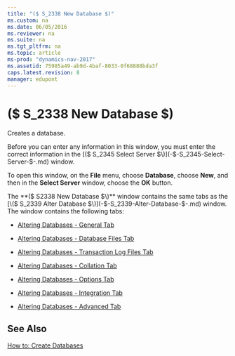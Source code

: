 ```yaml
---
title: "($ S_2338 New Database $)"
ms.custom: na
ms.date: 06/05/2016
ms.reviewer: na
ms.suite: na
ms.tgt_pltfrm: na
ms.topic: article
ms-prod: "dynamics-nav-2017"
ms.assetid: 75985a49-ab9d-4baf-8033-0f68888bda3f
caps.latest.revision: 8
manager: edupont
---
```

# ($ S_2338 New Database $)
Creates a database.  

 Before you can enter any information in this window, you must enter the correct information in the [\($ S\_2345 Select Server $\)](-$-S_2345-Select-Server-$-.md) window.  

 To open this window, on the **File** menu, choose **Database**, choose **New**, and then in the **Select Server** window, choose the **OK** button.  

 The **\($ S2338 New Database $\)** window contains the same tabs as the [\($ S\_2339 Alter Database $\)](-$-S_2339-Alter-Database-$-.md) window. The window contains the following tabs:  

-   [Altering Databases - General Tab](Altering-Databases---General-Tab.md)  

-   [Altering Databases - Database Files Tab](Altering-Databases---Database-Files-Tab.md)  

-   [Altering Databases - Transaction Log Files Tab](Altering-Databases---Transaction-Log-Files-Tab.md)  

-   [Altering Databases - Collation Tab](Altering-Databases---Collation-Tab.md)  

-   [Altering Databases - Options Tab](Altering-Databases---Options-Tab.md)  

-   [Altering Databases - Integration Tab](Altering-Databases---Integration-Tab.md)  

-   [Altering Databases - Advanced Tab](Altering-Databases---Advanced-Tab.md)  

## See Also  
 [How to: Create Databases](../How-to:-Create-Databases.md)
